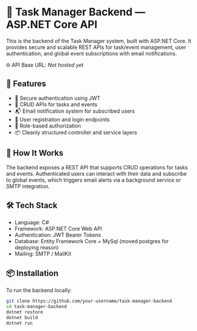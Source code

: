# 🔧 Task Manager Backend — ASP.NET Core API

This is the backend of the Task Manager system, built with ASP.NET Core. It provides secure and scalable REST APIs for task/event management, user authentication, and global event subscriptions with email notifications.

🌐 API Base URL: *Not hosted yet*

## 🚀 Features

- 🔐 Secure authentication using JWT
- 📝 CRUD APIs for tasks and events
- 📬 Email notification system for subscribed users
- 👥 User registration and login endpoints
- 🧾 Role-based authorization 
- 📦 Cleanly structured controller and service layers

## 🧠 How It Works

The backend exposes a REST API that supports CRUD operations for tasks and events. Authenticated users can interact with their data and subscribe to global events, which triggers email alerts via a background service or SMTP integration.

## 🛠️ Tech Stack

- Language: C#
- Framework: ASP.NET Core Web API
- Authentication: JWT Bearer Tokens
- Database: Entity Framework Core + MySql (moved postgres for deploying reason)
- Mailing: SMTP / MailKit

## 📦 Installation

To run the backend locally:

```bash
git clone https://github.com/your-username/task-manager-backend
cd task-manager-backend
dotnet restore
dotnet build
dotnet run
